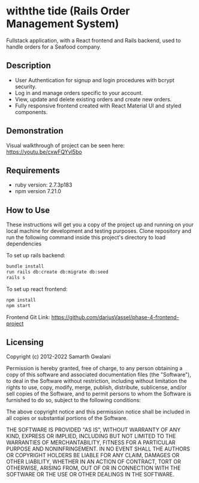 # withthe tide (Rails Order Management System)

Fullstack application, with a React frontend and Rails backend, used to handle orders for a Seafood company.

## Description

- User Authentication for signup and login procedures with bcrypt security.
- Log in and manage orders specific to your account.
- View, update and delete existing orders and create new orders.
- Fully responsive frontend created with React Material UI and styled components.

## Demonstration

Visual walkthrough of project can be seen here: https://youtu.be/cxwFQYvl5bo

## Requirements

- ruby version: 2.7.3p183
- npm version 7.21.0

## How to Use

These instructions will get you a copy of the project up and running on your local machine for development and testing purposes.
Clone repository and run the following command inside this project's directory to load dependencies

To set up rails backend:

```bash
bundle install
run rails db:create db:migrate db:seed
rails s
```

To set up react frontend:

```bash
npm install
npm start
```

Frontend Git Link: https://github.com/dariusVassel/phase-4-frontend-project

## Licensing

Copyright (c) 2012-2022 Samarth Gwalani

Permission is hereby granted, free of charge, to any person obtaining
a copy of this software and associated documentation files (the
"Software"), to deal in the Software without restriction, including
without limitation the rights to use, copy, modify, merge, publish,
distribute, sublicense, and/or sell copies of the Software, and to
permit persons to whom the Software is furnished to do so, subject to
the following conditions:

The above copyright notice and this permission notice shall be
included in all copies or substantial portions of the Software.

THE SOFTWARE IS PROVIDED "AS IS", WITHOUT WARRANTY OF ANY KIND,
EXPRESS OR IMPLIED, INCLUDING BUT NOT LIMITED TO THE WARRANTIES OF
MERCHANTABILITY, FITNESS FOR A PARTICULAR PURPOSE AND
NONINFRINGEMENT. IN NO EVENT SHALL THE AUTHORS OR COPYRIGHT HOLDERS BE
LIABLE FOR ANY CLAIM, DAMAGES OR OTHER LIABILITY, WHETHER IN AN ACTION
OF CONTRACT, TORT OR OTHERWISE, ARISING FROM, OUT OF OR IN CONNECTION
WITH THE SOFTWARE OR THE USE OR OTHER DEALINGS IN THE SOFTWARE.
